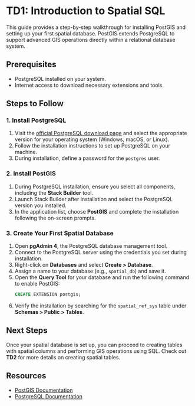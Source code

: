# TD1: Introduction to Spatial SQL

This guide provides a step-by-step walkthrough for installing PostGIS and setting up your first spatial database. PostGIS extends PostgreSQL to support advanced GIS operations directly within a relational database system.

## Prerequisites

- PostgreSQL installed on your system.
- Internet access to download necessary extensions and tools.

## Steps to Follow

### 1. Install PostgreSQL
1. Visit the [official PostgreSQL download page](https://www.postgresql.org/download/) and select the appropriate version for your operating system (Windows, macOS, or Linux).
2. Follow the installation instructions to set up PostgreSQL on your machine.
3. During installation, define a password for the `postgres` user.

### 2. Install PostGIS
1. During PostgreSQL installation, ensure you select all components, including the **Stack Builder** tool.
2. Launch Stack Builder after installation and select the PostgreSQL version you installed.
3. In the application list, choose **PostGIS** and complete the installation following the on-screen prompts.

### 3. Create Your First Spatial Database
1. Open **pgAdmin 4**, the PostgreSQL database management tool.
2. Connect to the PostgreSQL server using the credentials you set during installation.
3. Right-click on **Databases** and select **Create > Database**.
4. Assign a name to your database (e.g., `spatial_db`) and save it.
5. Open the **Query Tool** for your database and run the following command to enable PostGIS:
   ```sql
   CREATE EXTENSION postgis;
   ```
6. Verify the installation by searching for the `spatial_ref_sys` table under **Schemas > Public > Tables**.

## Next Steps

Once your spatial database is set up, you can proceed to creating tables with spatial columns and performing GIS operations using SQL. Check out **TD2** for more details on creating spatial tables.

## Resources

- [PostGIS Documentation](https://postgis.net/documentation/)
- [PostgreSQL Documentation](https://www.postgresql.org/docs/)
